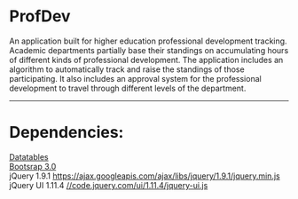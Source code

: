 # ProfDev
An application built for higher education professional development tracking. Academic departments partially base their standings on accumulating hours of different kinds of professional development. The application includes an algorithm to automatically track and raise the standings of those participating. It also includes an approval system for the professional development to travel through different levels of the department.
<hr>
<h1>Dependencies:</h1>
<a href="https://github.com/DataTables/DataTables" target="_blank">Datatables</a><br>
<a href="http://getbootstrap.com/" target="_blank">Bootsrap 3.0</a><br>
jQuery 1.9.1 <a href="https://ajax.googleapis.com/ajax/libs/jquery/1.9.1/jquery.min.js" target="_blank">https://ajax.googleapis.com/ajax/libs/jquery/1.9.1/jquery.min.js</a><br>
jQuery UI 1.11.4 <a href="//code.jquery.com/ui/1.11.4/jquery-ui.js" target="_blank">//code.jquery.com/ui/1.11.4/jquery-ui.js</a><br>
